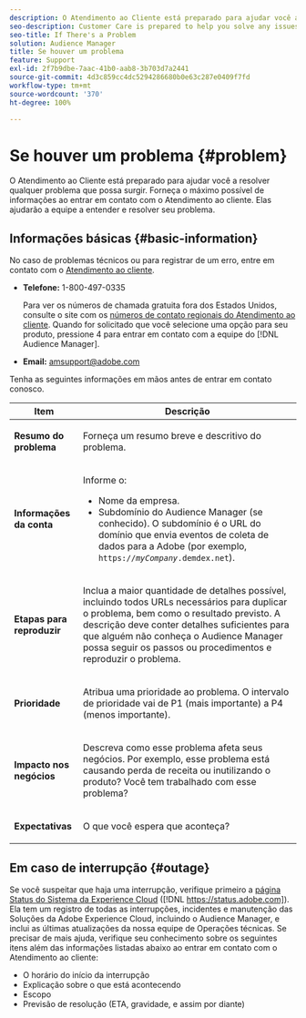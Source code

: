 ```yaml
---
description: O Atendimento ao Cliente está preparado para ajudar você a resolver qualquer problema que possa surgir. Forneça o máximo possível de informações ao entrar em contato com o Atendimento ao cliente. Elas ajudarão a equipe a entender e resolver seu problema.
seo-description: Customer Care is prepared to help you solve any issues that might arise. Provide as much of this information as you can when contacting Customer Care. This will help the team understand and resolve your issue.
seo-title: If There's a Problem
solution: Audience Manager
title: Se houver um problema
feature: Support
exl-id: 2f7b9dbe-7aac-41b0-aab8-3b703d7a2441
source-git-commit: 4d3c859cc4dc5294286680b0e63c287e0409f7fd
workflow-type: tm+mt
source-wordcount: '370'
ht-degree: 100%

---
```


# Se houver um problema {#problem}

O Atendimento ao Cliente está preparado para ajudar você a resolver qualquer problema que possa surgir. Forneça o máximo possível de informações ao entrar em contato com o Atendimento ao cliente. Elas ajudarão a equipe a entender e resolver seu problema.

## Informações básicas {#basic-information}

<!-- 

r_problem.xml

 -->

No caso de problemas técnicos ou para registrar de um erro, entre em contato com o [Atendimento ao cliente](https://helpx.adobe.com/br/marketing-cloud/contact-support.html).

* **Telefone:** 1-800-497-0335

  Para ver os números de chamada gratuita fora dos Estados Unidos, consulte o site com os [números de contato regionais do Atendimento ao cliente](https://helpx.adobe.com/br/contact/dma-external/DMACustomeCareRegionalPhoneNumbers.html). Quando for solicitado que você selecione uma opção para seu produto, pressione 4 para entrar em contato com a equipe do [!DNL Audience Manager].

* **Email:** amsupport@adobe.com

Tenha as seguintes informações em mãos antes de entrar em contato conosco.

<table id="table_28E76031E2804265B1A48AB2659F68F0"> 
 <thead> 
  <tr> 
   <th colname="col1" class="entry"> Item </th> 
   <th colname="col2" class="entry"> Descrição </th> 
  </tr>
 </thead>
 <tbody> 
  <tr> 
   <td colname="col1"> <p><b>Resumo do problema</b> </p> </td> 
   <td colname="col2"> <p>Forneça um resumo breve e descritivo do problema. </p> </td> 
  </tr> 
  <tr> 
   <td colname="col1"> <p><b>Informações da conta</b> </p> </td> 
   <td colname="col2"> <p>Informe o: </p> <p> 
     <ul id="ul_6ACF6EF2165C4041A891FF36D78BBA63"> 
      <li id="li_86573CAAE8454BE6BDF44F9A8281FF95">Nome da empresa. </li> 
      <li id="li_8259BB738BA84A13982A8E84BCF56B2A">Subdomínio do <span class="keyword">Audience Manager</span> (se conhecido). O subdomínio é o URL do domínio que envia eventos de coleta de dados para a <span class="keyword"> Adobe</span> (por exemplo, <code>https://<i>myCompany</i>.demdex.net</code>). </li> 
     </ul> </p> </td> 
  </tr> 
  <tr> 
   <td colname="col1"> <p><b>Etapas para reproduzir</b> </p> </td> 
   <td colname="col2"> <p>Inclua a maior quantidade de detalhes possível, incluindo todos URLs necessários para duplicar o problema, bem como o resultado previsto. A descrição deve conter detalhes suficientes para que alguém não conheça o <span class="keyword"> Audience Manager</span> possa seguir os passos ou procedimentos e reproduzir o problema. </p> </td> 
  </tr> 
  <tr> 
   <td colname="col1"> <p><b>Prioridade</b> </p> </td> 
   <td colname="col2"> <p>Atribua uma prioridade ao problema. O intervalo de prioridade vai de P1 (mais importante) a P4 (menos importante). </p> </td> 
  </tr> 
  <tr> 
   <td colname="col1"> <p><b>Impacto nos negócios</b> </p> </td> 
   <td colname="col2"> <p>Descreva como esse problema afeta seus negócios. Por exemplo, esse problema está causando perda de receita ou inutilizando o produto? Você tem trabalhado com esse problema? </p> </td> 
  </tr> 
  <tr> 
   <td colname="col1"> <p><b>Expectativas</b> </p> </td> 
   <td colname="col2"> <p>O que você espera que aconteça? </p> </td> 
  </tr> 
 </tbody> 
</table>

## Em caso de interrupção {#outage}

Se você suspeitar que haja uma interrupção, verifique primeiro a [página Status do Sistema da Experience Cloud](https://status.adobe.com) ([!DNL https://status.adobe.com]). Ela tem um registro de todas as interrupções, incidentes e manutenção das Soluções da Adobe Experience Cloud, incluindo o Audience Manager, e inclui as últimas atualizações da nossa equipe de Operações técnicas. Se precisar de mais ajuda, verifique seu conhecimento sobre os seguintes itens além das informações listadas abaixo ao entrar em contato com o Atendimento ao cliente:

* O horário do início da interrupção
* Explicação sobre o que está acontecendo
* Escopo
* Previsão de resolução (ETA, gravidade, e assim por diante)
